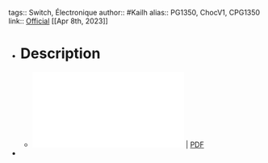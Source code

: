 tags:: Switch, Électronique
author:: #Kailh
alias:: PG1350, ChocV1, CPG1350
link:: [Official](http://www.kailh.com/en/Products/Ks/CS/)
[[Apr 8th, 2023]]

- # Description
	- ![Kailh_switch_chocV1.pdf](../assets/Kailh_switch_chocV1_1681040217277_0.pdf) | [PDF](../assets/Kailh_switch_chocV1_1681040217277_0.pdf)
-